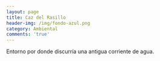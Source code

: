 ```yaml
---
layout: page
title: Caz del Rasillo
header-img: /img/fondo-azul.png
category: Ambiental
comments: 'true'
---
```



Entorno por donde discurría una antigua corriente de agua.
